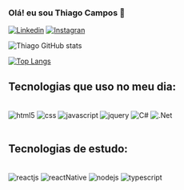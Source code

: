 
### Olá! eu sou Thiago Campos 🤙

[![Linkedin](https://img.shields.io/badge/LinkedIn-0077B5?style=for-the-badge&logo=linkedin&logoColor=white)](https://www.linkedin.com/in/thiago-filipe-380335186/)
[![Instagran](https://img.shields.io/badge/Instagram-E4405F?style=for-the-badge&logo=instagram&logoColor=white)](https://www.instagram.com/thiago__campos25/)

![Thiago GitHub stats](https://github-readme-stats.vercel.app/api?username=ThiagoCampos-25&show_icons=true&theme=tokyonight)

[![Top Langs](https://github-readme-stats.vercel.app/api/top-langs/?username=ThiagoCampos-25)](https://github.com/anuraghazra/github-readme-stats)

## Tecnologias que uso no meu dia:

<div style="display: inline_block"><br/>
<img align="center" alt="html5" src="https://img.shields.io/badge/HTML5-E34F26?style=for-the-badge&logo=html5&logoColor=white"/>
<img align="center" alt="css" src="https://img.shields.io/badge/CSS3-1572B6?style=for-the-badge&logo=css3&logoColor=white"/>
<img align="center" alt="javascript" src="https://img.shields.io/badge/JavaScript-F7DF1E?style=for-the-badge&logo=javascript&logoColor=black"/>
<img align="center" alt="jquery" src="https://img.shields.io/badge/jQuery-0769AD?style=for-the-badge&logo=jquery&logoColor=white"/>
<img align="center" alt="C#" src="https://img.shields.io/badge/C%23-239120?style=for-the-badge&logo=c-sharp&logoColor=white"/>
<img align="center" alt=".Net" src="https://img.shields.io/badge/.NET-5C2D91?style=for-the-badge&logo=.net&logoColor=white"/>
</div>
<br/>

## Tecnologias de estudo:
<div style="display: inline_block"><br/>
<img align="center" alt="reactjs" src="https://img.shields.io/badge/React-20232A?style=for-the-badge&logo=react&logoColor=61DAFB"/>
<img align="center" alt="reactNative" src="https://img.shields.io/badge/React_Native-20232A?style=for-the-badge&logo=react&logoColor=61DAFB"/>
<img align="center" alt="nodejs" src="https://img.shields.io/badge/Node.js-43853D?style=for-the-badge&logo=node.js&logoColor=white"/>
<img align="center" alt="typescript" src="https://img.shields.io/badge/TypeScript-007ACC?style=for-the-badge&logo=typescript&logoColor=white"/>
</div>
